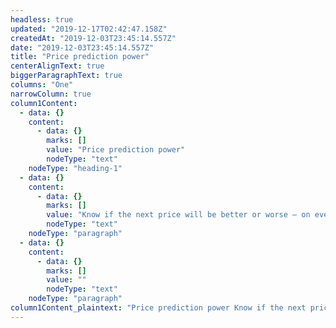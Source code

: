 ```yaml
---
headless: true
updated: "2019-12-17T02:42:47.158Z"
createdAt: "2019-12-03T23:45:14.557Z"
date: "2019-12-03T23:45:14.557Z"
title: "Price prediction power"
centerAlignText: true
biggerParagraphText: true
columns: "One"
narrowColumn: true
column1Content:
  - data: {}
    content:
      - data: {}
        marks: []
        value: "Price prediction power"
        nodeType: "text"
    nodeType: "heading-1"
  - data: {}
    content:
      - data: {}
        marks: []
        value: "Know if the next price will be better or worse – on every tick. Quote Vector delivers this prescient power in microseconds. Yes, the game has officially changed."
        nodeType: "text"
    nodeType: "paragraph"
  - data: {}
    content:
      - data: {}
        marks: []
        value: ""
        nodeType: "text"
    nodeType: "paragraph"
column1Content_plaintext: "Price prediction power Know if the next price will be better or worse – on every tick. Quote Vector delivers this prescient power in microseconds. Yes, the game has officially changed. "
---
```

